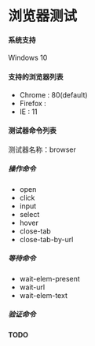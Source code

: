 # 浏览器测试

#### 系统支持

Windows 10



#### 支持的浏览器列表

- Chrome : 80(default)
- Firefox : 
- IE : 11



#### 测试器命令列表

测试器名称：browser

##### 操作命令

- open
- click
- input
- select
- hover
- close-tab
- close-tab-by-url

##### 等待命令

- wait-elem-present
- wait-url
- wait-elem-text

##### 验证命令



#### TODO